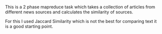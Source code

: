 This is a 2 phase mapreduce task which takes a collection of articles from different news sources and calculates the similarity of sources.

For this I used Jaccard Similarity which is not the best for comparing text it is a good starting point.
